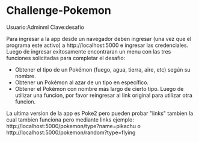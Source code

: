 # Challenge-Pokemon
Usuario:Adminml
Clave:desafio

Para ingresar a la app desde un navegador deben ingresar (una vez que el programa este activo) a http://localhost:5000 e ingresar las credenciales.
Luego de ingresar exitosamente encontraran un menu con las tres funciones solicitadas para completar el desafio:
- Obtener el tipo de un Pokémon (fuego, agua, tierra, aire, etc) según su nombre.
- Obtener un Pokémon al azar de un tipo en específico.
- Obtener el Pokémon con nombre más largo de cierto tipo.
Luego de utilizar una funcion, por favor reingresar al link original para utilizar otra funcion.

La ultima version de la app es Poke2 pero pueden probar "links" tambien la cual tambien funciona pero mediante links
ejemplo:
http://localhost:5000/pokemon/type?name=pikachu o 
http://localhost:5000/pokemon/random?type=flying

